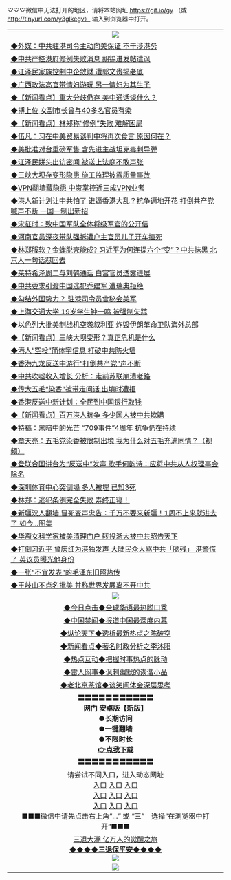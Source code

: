 
♡♡♡微信中无法打开的地区，请将本站网址 https://git.io/gy （或 http://tinyurl.com/y3glkegv） 输入到浏览器中打开。 

<table>
   <tr>
    <td align=center><img src="https://github.com/gyhhx/image-upload/blob/master/20190701.jpg" /></td>
  </tr>
   <tr>
<td align=left>
<a href="https://xvery.li/oo.aspx?name=c1050113&key=lvvdiyawanfwimxk&from=gy">◆外媒：中共驻港司令主动向美保证 不干涉港务</a><br/></td>
  </tr>
  <tr>
<td align=left>
<a href="https://xvery.li/oo.aspx?name=c1050254&key=lvvdiyawanfwimxk&from=gy">◆中共严控港府修例失败消息 胡锡进发帖遭讽</a><br/></td>
 </tr>
  <tr>
<td align=left>
<a href="https://xvery.li/oo.aspx?name=c1050069&key=lvvdiyawanfwimxk&from=gy">◆江泽民家族控制中企敛财 遭郭文贵揭老底</a><br/></td>
 </tr>
   <tr>
<td align=left>
<a href="https://xvery.li/oo.aspx?name=c1050186&key=lvvdiyawanfwimxk&from=gy">◆广西政法高官带情妇游玩 另一情妇为其生子</a><br/></td>
   </tr> 
  <tr>
<td align=left>
<a href="https://xvery.li/oo.aspx?name=c1050196&key=lvvdiyawanfwimxk&from=gy">◆【新闻看点】重大分歧仍存 美中通话谈什么？</a><br/></td>
  </tr> 
 <tr>
<td align=left>
<a href="https://xvery.li/oo.aspx?name=c1050135&key=lvvdiyawanfwimxk&from=gy">◆搏上位 女副市长曾与40多名官员有染</a><br/>
</td>
   </tr>
 <tr>
<td align=left>
<a href="https://xvery.li/oo.aspx?name=c1050144&key=lvvdiyawanfwimxk&from=gy">◆【新闻看点】林郑称“修例”失败 难解困局</a><br/></td>
  </tr>
  <tr>
<td align=left>
<a href="https://xvery.li/oo.aspx?name=c1050114&key=lvvdiyawanfwimxk&from=gy">◆伍凡：习在中美贸易谈判中将再次食言 原因何在？</a><br/></td>
 </tr>
   <tr>
<td align=left>
<a href="https://xvery.li/oo.aspx?name=https://www.ntdtv.com/gb/2019/07/09/a102618876.html&key=lvvdiyawanfwimxk&from=gy">◆美批准对台重磅军售 含先进主战坦克毒刺导弹</a><br/>
</td>
   </tr>
 <tr>
<td align=left>
<a href="https://xvery.li/oo.aspx?name=https://www.ntdtv.com/gb/2019/07/10/a102619083.html&key=lvvdiyawanfwimxk&from=gy">◆江泽民姘头出访密闻 被送上法庭不敢声张</a><br/></td>
  </tr>
  <tr>
<td align=left>
<a href="https://xvery.li/oo.aspx?name=c1050174&key=lvvdiyawanfwimxk&from=gy">◆三峡大坝存变形隐患 施工监理披露质量事故</a><br/></td>
 </tr>
  <tr>
<td align=left>
<a href="https://xvery.li/oo.aspx?name=c1050185&key=lvvdiyawanfwimxk&from=gy">◆VPN翻墙藏隐患 中资掌控近三成VPN业者</a><br/></td>
 </tr>
   <tr>
<td align=left>
<a href="https://xvery.li/oo.aspx?name=c1050115&key=lvvdiyawanfwimxk&from=gy">◆港人新计划让中共怕了 谁逼香港大乱？抗争遍地开花 打倒共产党喊声不断 一国一制出新招</a><br/></td>
   </tr> 
  <tr>
<td align=left>
<a href="https://xvery.li/oo.aspx?name=c1050136&key=lvvdiyawanfwimxk&from=gy">◆宋征时：致中国军队全体将级军官的公开信</a><br/></td>
  </tr> 
 <tr>
<td align=left>
<a href="https://xvery.li/oo.aspx?name=c1050215&key=lvvdiyawanfwimxk&from=gy">◆河南官员深夜带队强拆遭户主官员儿子开车撞死</a><br/>
</td>
   </tr>
 <tr>
<td align=left>
<a href="https://xvery.li/oo.aspx?name=c1050076&key=lvvdiyawanfwimxk&from=gy">◆林郑服软？金蝉脱壳能成? 习近平为何连提六个“变”？中共抹黑 北京人一句话怼回去</a><br/>
</td>
   </tr>
 <tr>
<td align=left>
<a href="https://xvery.li/oo.aspx?name=c1050225&key=lvvdiyawanfwimxk&from=gy">◆莱特希泽周二与刘鹤通话 白宫官员透露进展</a><br/></td>
  </tr>
  <tr>
<td align=left>
<a href="https://xvery.li/oo.aspx?name=c1050228&key=lvvdiyawanfwimxk&from=gy">◆中共要求引渡中国逃犯乔建军 遭瑞典拒绝</a><br/></td>
 </tr>
   <tr>
<td align=left>
<a href="https://xvery.li/oo.aspx?name=c1050210&key=lvvdiyawanfwimxk&from=gy">◆勾结外国势力？ 驻港司令员曾秘会美军</a><br/>
</td>
   </tr>
 <tr>
<td align=left>
<a href="https://xvery.li/oo.aspx?name=c1050126&key=lvvdiyawanfwimxk&from=gy">◆上海交通大学 19岁学生钟一鸣 被强制失踪</a><br/>
</td>
</tr> 
<tr>
<td align=left>
<a href="https://xvery.li/oo.aspx?name=c1050324&key=lvvdiyawanfwimxk&from=gy">◆以色列大批美制战机空袭叙利亚 炸毁伊朗革命卫队海外总部</a><br/>
</td>       
</tr> 
   <tr>
<td align=left>
<a href="https://xvery.li/oo.aspx?name=c1049809&key=lvvdiyawanfwimxk&from=gy">◆【新闻看点】三峡大坝变形？真正危机是什么</a><br/></td>
  </tr>
  <tr>
<td align=left>
<a href="https://xvery.li/oo.aspx?name=c1049779&key=lvvdiyawanfwimxk&from=gy">◆港人“空投”简体字信息 打破中共防火墙</a><br/></td>
 </tr>
  <tr>
<td align=left>
<a href="https://xvery.li/oo.aspx?name=c1049789&key=lvvdiyawanfwimxk&from=gy">◆香港九龙反送中游行“打倒共产党”声不断</a><br/></td>
 </tr>
   <tr>
<td align=left>
<a href="https://xvery.li/oo.aspx?name=c1049868&key=lvvdiyawanfwimxk&from=gy">◆中共吹嘘收入增长 分析：走前苏联崩溃老路</a><br/></td>
   </tr> 
  <tr>
<td align=left>
<a href="https://xvery.li/oo.aspx?name=c1049744&key=lvvdiyawanfwimxk&from=gy">◆传大五毛“染香”被带走问话 出境时遭拒</a><br/></td>
  </tr> 
 <tr>
<td align=left>
<a href="https://xvery.li/oo.aspx?name=c1049787&key=lvvdiyawanfwimxk&from=gy">◆香港反送中新计划：全民到中国银行取钱</a><br/>
</td>
   </tr>
 <tr>
<td align=left>
<a href="https://xvery.li/oo.aspx?name=c1049810&key=lvvdiyawanfwimxk&from=gy">◆【新闻看点】百万港人抗争 多少国人被中共欺瞒</a><br/></td>
  </tr>
  <tr>
<td align=left>
<a href="https://xvery.li/oo.aspx?name=c1049781&key=lvvdiyawanfwimxk&from=gy">◆特稿：黑暗中的光芒 “709事件”4周年 抗争仍在持续</a><br/></td>
 </tr>
   <tr>
<td align=left>
<a href="https://xvery.li/oo.aspx?name=c1049882&key=lvvdiyawanfwimxk&from=gy">◆章天亮：五毛党染香被限制出境 我为什么对五毛充满同情？（视频）</a><br/>
</td>
   </tr>
 <tr>
<td align=left>
<a href="https://xvery.li/oo.aspx?name=http://www.soundofhope.org/gb/2019/07/08/n3016273.html&key=lvvdiyawanfwimxk&from=gy">◆登联合国讲台为“反送中”发声 歌手何韵诗：应将中共从人权理事会除名</a><br/></td>
  </tr>
  <tr>
<td align=left>
<a href="https://xvery.li/oo.aspx?name=c1049904&key=lvvdiyawanfwimxk&from=gy">◆深圳体育中心突倒塌 多人被埋 已知3死</a><br/></td>
 </tr>
  <tr>
<td align=left>
<a href="https://xvery.li/oo.aspx?name=c1049913&key=lvvdiyawanfwimxk&from=gy">◆林郑：逃犯条例完全失败 寿终正寝！</a><br/></td>
 </tr>
   <tr>
<td align=left>
<a href="https://xvery.li/oo.aspx?name=c1049752&key=lvvdiyawanfwimxk&from=gy">◆新疆汉人翻墙 冒死变声忠告：千万不要来新疆！1周不上来就进去了 如今...图集</a><br/></td>
   </tr> 
  <tr>
<td align=left>
<a href="https://xvery.li/oo.aspx?name=c1049907&key=lvvdiyawanfwimxk&from=gy">◆华裔女科学家被美清理门户 转投浙大被中共昭告天下</a><br/></td>
  </tr> 
 <tr>
<td align=left>
<a href="https://xvery.li/oo.aspx?name=c1049706&key=lvvdiyawanfwimxk&from=gy">◆打倒习近平 曾庆红为港独发声 大陆民众大骂中共「脑残」 港警慌了 英议员曝光他身份</a><br/>
</td>
   </tr>
 <tr>
<td align=left>
<a href="https://xvery.li/oo.aspx?name=c1049709&key=lvvdiyawanfwimxk&from=gy">◆一张“不宜发表”的毛泽东旧照热传</a><br/>
</td>
   </tr>
 <tr>
<td align=left>
<a href="https://xvery.li/oo.aspx?name=c1049824&key=lvvdiyawanfwimxk&from=gy">◆王岐山不点名批美 并称世界发展离不开中共</a><br/></td> </tr>
   <tr>
    <td align=center><img src="https://github.com/gyhhx/image-upload/blob/master/%E7%BD%91%E9%97%A8%E6%96%B0%E9%97%BB1.jpg" /></td>
  </tr>
   <tr>
   <td align=center> 
<a href="https://xvery.li/oo.aspx?name=c816850&key=lvvdiyawanfwimxk&from=gy&tag=9877">◆今日点击◆全球华语最热脱口秀</a><br/>
    </td>
  </tr>
  <tr>
  <td align=center>
<a href="https://xvery.li/oo.aspx?name=c816860&key=lvvdiyawanfwimxk&from=gy&tag=99733110">◆中国禁闻◆报道中国最深度内幕</a><br/>
   </tr>
  <tr>
     <td align=center>
<a href="https://xvery.li/oo.aspx?name=c816855&key=lvvdiyawanfwimxk&from=gy&tag=997110">◆纵论天下◆透析最新热点之陈破空</a><br/>
   </tr>
   <tr>
      <td align=center>
<a href="https://xvery.li/oo.aspx?name=c838308&key=lvvdiyawanfwimxk&from=gy&tag=9973110">◆新闻看点◆著名时政分析之李沐阳</a><br/>
   </tr>
   <tr>
     <td align=center>
<a href="https://xvery.li/oo.aspx?name=c816852&key=lvvdiyawanfwimxk&from=gy&tag=9733110">◆热点互动◆把握时事热点的脉动</a><br/>
   </tr>
   <tr>
      <td align=center>
<a href="https://xvery.li/oo.aspx?name=c816694&key=lvvdiyawanfwimxk&from=gy&tag=93310">◆雷人网事◆讽刺幽默的诙谐小品</a><br/>
   </tr>
   <tr>
    <td align=center>
<a href="https://xvery.li/oo.aspx?name=c816650&key=lvvdiyawanfwimxk&from=gy&tag=9973110">◆老北京茶馆◆谈笑间体会深层思考</a><br/>
   </tr>
  <tr>
    <td align=center>
 <b>〓〓〓〓〓〓〓〓〓〓〓<br/>网门 安卓版【新版】<br/> ●长期访问<br/> ●一键翻墙<br/>  ●不限时长<br/> 
 <a href="https://share.weiyun.com/5SF1Y29">👉<b>点我下载</a><br/>〓〓〓〓〓〓〓〓〓〓〓<br/>
    </td>
    </tr>
   <tr>
    <td align=center>请尝试不同入口，进入动态网址<br/>
      <a href="https://s3.us-east-2.amazonaws.com/ogateo/show.htm">入口</a>
      <a href="https://s3.ca-central-1.amazonaws.com/ogatec/show.htm">入口</a>
      <a href="https://s3.ap-southeast-2.amazonaws.com/ogatey/show.htm">入口</a><br/>
      <a href="https://s3.ap-northeast-2.amazonaws.com/ogates/show.htm">入口</a>
      <a href="https://s3.eu-central-1.amazonaws.com/ogatef/show.htm">入口</a>
      <a href="https://s3.ap-south-1.amazonaws.com/ogatem/show.htm">入口</a><br/>
      <a href="https://s3-us-west-1.amazonaws.com/ogaten/show.htm">入口</a>
      <a href="https://s3.eu-west-2.amazonaws.com/ogatel/show.htm">入口</a>
      <a href="https://s3.ap-northeast-1.amazonaws.com/ogatet/show.htm">入口</a><br/>
      ■■■微信中请先点击右上角“...” 或 “三”　选择“在浏览器中打开”■■■<b><br/>
    </td>
  </tr>
  <tr>  
  <td align=center>
  <a href="http://ctbtfdoocixoa.global.ssl.fastly.net/oo.aspx?name=c894205&key=ofejcfaxcltk&from=gy&tag=9973110">三退大潮 亿万人的觉醒之旅</a><br/>
      <a href="http://ctbtfdoocixoa.global.ssl.fastly.net/oo.aspx?name=ogQuit.aspx&key=ofejcfaxcltk&from=gy"><b>◆◆◆◆三退保平安◆◆◆◆<br/></a>
      <img src="https://github.com/gyhhx/image-upload/blob/master/3t.jpg" /><br/>
      </td>
  </tr>
   <tr>
    <td align=center><img src="https://raw.githubusercontent.com/oGate2/Up/master/oGate_640.jpg"/></td>
  </tr>
</table>

